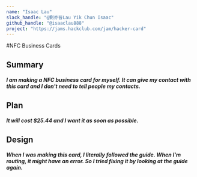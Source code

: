 ```yaml
---
name: "Isaac Lau"
slack_handle: "@劉亦晉Lau Yik Chun Isaac"
github_handle: "@isaaclau888"
project: "https://jams.hackclub.com/jam/hacker-card"
---
```


#NFC Business Cards
## Summary
##### I am making a NFC business card for myself. It can give my contact with this card and I don't need to tell people my contacts.

## Plan
##### It will cost $25.44 and I want it as soon as possible.

## Design
##### When I was making this card, I literally followed the guide. When I'm routing, it might have an error. So I tried fixing it by looking at the guide again.
